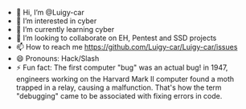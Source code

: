 - 👋 Hi, I’m @Luigy-car
- 👀 I’m interested in cyber
- 🌱 I’m currently learning cyber
- 💞️ I’m looking to collaborate on EH, Pentest and SSD projects
- 📫 How to reach me https://github.com/Luigy-car/Luigy-car/issues
- 😄 Pronouns: Hack/Slash
- ⚡ Fun fact: The first computer "bug" was an actual bug! in 1947, engineers working on the Harvard Mark II computer found a moth trapped in a relay, causing a malfunction. That's how the term "debugging" came to be associated with fixing errors in code. 

<!---
Luigy-car/Luigy-car is a ✨ special ✨ repository because its `README.md` (this file) appears on your GitHub profile.
You can click the Preview link to take a look at your changes.
--->
